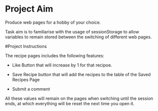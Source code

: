 # Project Aim

Produce web pages for a hobby of your choice.

Task aim is to familiarise with the usage of sessionStorage to allow variables to remain stored between the switching of different web pages.

#Project Instructions

The recipe pages includes the following features:

- Like Button that will increase by 1 for that recipoe.

- Save Recipe button that will add the recipes to the table of the Saved Recipes Page

- Submit a comment

All these values will remain on the pages when switching until the session ends, at which everything will be reset the next time you open it.
